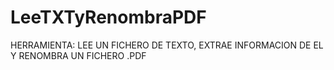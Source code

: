 # LeeTXTyRenombraPDF

HERRAMIENTA: LEE UN FICHERO DE TEXTO, EXTRAE INFORMACION DE EL Y RENOMBRA UN FICHERO .PDF
